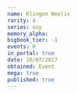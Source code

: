```yaml
---
name: Klingon Neelix
rarity: 4
series: voy
memory_alpha:
bigbook_tier: -1
events: 0
in_portal: true
date: 10/07/2017
obtained: Event
mega: true
published: true
---
```



